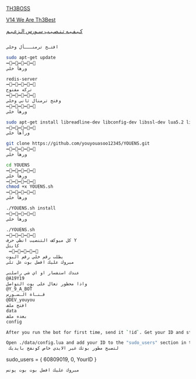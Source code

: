 [TH3BOSS](https://telegram.me/TH3BOSS)
  
[V14 We Are Th3Best](https://telegram.me/llDEV1ll)
  
[كـيـفـيـه تـنـصـيـب سـورس الـزعـيـم](https://telegram.me/TH3BOSS) 
 
```sh

افتـح ترمنـــأل وخلي   

sudo apt-get update 
➖🔹➖🔹➖🔹➖🔹➖🔹
ورهأَ خلي  

redis-server
➖🔹➖🔹➖🔹➖🔹➖🔹
تركه مفتوح    
➖🔹➖🔹➖🔹➖🔹➖🔹
وفتح ترمنال ثاني وخلي    
➖🔹➖🔹➖🔹➖🔹➖🔹
ورهأ خلي    

sudo apt-get install libreadline-dev libconfig-dev libssl-dev lua5.2 liblua5.2-dev libevent-dev libjansson* libpython-dev make unzip git redis-server g++ -y --force-yes
➖🔹➖🔹➖🔹➖🔹➖🔹
ورأهأَ خلي  

git clone https://github.com/youyouasoo12345/YOUENS.git
➖🔹➖🔹➖🔹➖🔹➖🔹
ورهأ خلي    

cd YOUENS
➖🔹➖🔹➖🔹➖🔹➖🔹
ورهأَ خلي 
➖🔹➖🔹➖🔹➖🔹➖🔹
chmod +x YOUENS.sh
➖🔹➖🔹➖🔹➖🔹➖🔹
ورهأَ خلي 

./YOUENS.sh install
➖🔹➖🔹➖🔹➖🔹➖🔹
ورهأَ خلي  

./YOUENS.sh 
➖🔹➖🔹➖🔹➖🔹➖🔹
كل ميوكف التنصيب انطي حرف Y
كابتل 
 ➖🔹➖🔹➖🔹➖🔹➖🔹
يطلب رقم خلي رقم البوت 
مبروك عليك افضل بوت عل تلي 

عندك استفسار او اي شي راسلني
@A19Y19
واذا محظور تعال على بوت التواصل
@Y_9_A_BOT
قـنـاة الـسـورس
@DEV_youyou
افتح ملف
data
بعده ملف 
config

After you run the bot for first time, send it `!id`. Get your ID and stop the bot.

Open ./data/config.lua and add your ID to the "sudo_users" section in the following format:
 لتصبح مطور بوتك غير الايدي خاص كونفج بايديك 
```
  sudo_users = {
    60809019,
    0,
    YourID
  }
```
مبروك عليك افضل بوت بوت يونس 

